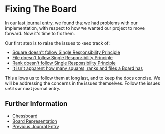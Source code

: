 # Fixing The Board

In our [last journal entry](05%20-%20A%20%SOLID%20Look%20At%20The%20Board.md), we found that we had
problems with our implementation, with respect to how we wanted our project to move forward. Now it's
time to fix them.

Our first step is to raise the issues to keep track of:

* [Square doesn't follow Single Responsibility Principle](https://github.com/kenshinthebattosai/CAESAR/issues/6)
* [File doesn't follow Single Responsibility Principle](https://github.com/kenshinthebattosai/CAESAR/issues/7)
* [Rank doesn't follow Single Responsibility Principle](https://github.com/kenshinthebattosai/CAESAR/issues/8)
* [It isn't apparent how many squares, ranks and files a Board has](https://github.com/kenshinthebattosai/CAESAR/issues/9)

This allows us to follow them at long last, and to keep the docs concise. We will be addressing the
concerns in the issues themselves. Follow the issues until our next journal entry.

## Further Information

* [Chessboard](https://en.wikipedia.org/wiki/Chessboard)
* [Board Representation](https://en.wikipedia.org/wiki/Board_representation_(chess))
* [Previous Jounral Entry](../05%20-%20A%20%SOLID%20Look%20At%20The%20Board.md)
